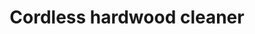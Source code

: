 ---
title: Cordless hardwood cleaner
description: Clean wet or dry messes and tackle tough and sticky messes on hard floors with ease.
imgCard: src/images/products/hardwoodCleaner.jpg
img_alt: Cordless hardwood cleaner
url: https://www.amazon.com/dp/B07F69RFQ5/?coliid=I2IWD7VV7G2KLT&colid=11I19ORQAWIWT&th=1
section: Featured
---